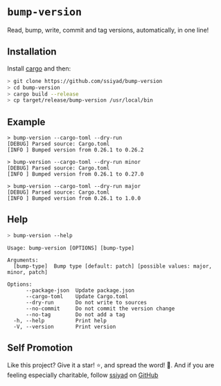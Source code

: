 # `bump-version`
Read, bump, write, commit and tag versions, automatically, in one line!

## Installation
Install
[cargo](https://doc.rust-lang.org/cargo/getting-started/installation.html) and
then:
```bash
> git clone https://github.com/ssiyad/bump-version
> cd bump-version
> cargo build --release
> cp target/release/bump-version /usr/local/bin
```

## Example
```
> bump-version --cargo-toml --dry-run
[DEBUG] Parsed source: Cargo.toml
[INFO ] Bumped version from 0.26.1 to 0.26.2

> bump-version --cargo-toml --dry-run minor
[DEBUG] Parsed source: Cargo.toml
[INFO ] Bumped version from 0.26.1 to 0.27.0

> bump-version --cargo-toml --dry-run major
[DEBUG] Parsed source: Cargo.toml
[INFO ] Bumped version from 0.26.1 to 1.0.0
```

## Help
```bash
> bump-version --help
```

```
Usage: bump-version [OPTIONS] [bump-type]

Arguments:
  [bump-type]  Bump type [default: patch] [possible values: major, minor, patch]

Options:
      --package-json  Update package.json
      --cargo-toml    Update Cargo.toml
      --dry-run       Do not write to sources
      --no-commit     Do not commit the version change
      --no-tag        Do not add a tag
  -h, --help          Print help
  -V, --version       Print version
```

## Self Promotion
Like this project? Give it a star! ⭐, and spread the word! 🚀. And if you are
feeling especially charitable, follow [ssiyad](https://ssiyad.com) on
[GitHub](https://github.com/ssiyad)
